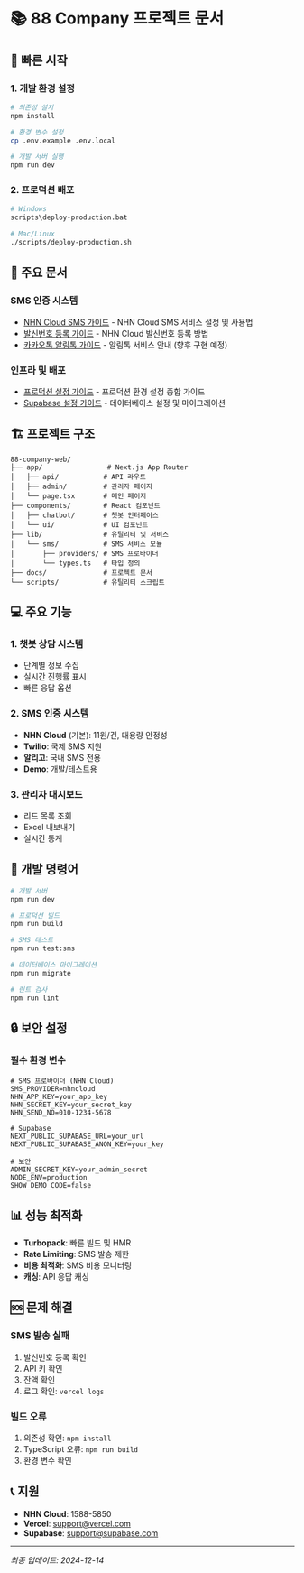# 📚 88 Company 프로젝트 문서

## 🚀 빠른 시작

### 1. 개발 환경 설정
```bash
# 의존성 설치
npm install

# 환경 변수 설정
cp .env.example .env.local

# 개발 서버 실행
npm run dev
```

### 2. 프로덕션 배포
```bash
# Windows
scripts\deploy-production.bat

# Mac/Linux
./scripts/deploy-production.sh
```

## 📖 주요 문서

### SMS 인증 시스템
- [NHN Cloud SMS 가이드](./NHN_CLOUD_SMS_GUIDE.md) - NHN Cloud SMS 서비스 설정 및 사용법
- [발신번호 등록 가이드](./NHN_CLOUD_SENDER_REGISTRATION.md) - NHN Cloud 발신번호 등록 방법
- [카카오톡 알림톡 가이드](./KAKAO_ALIMTALK_GUIDE.md) - 알림톡 서비스 안내 (향후 구현 예정)

### 인프라 및 배포
- [프로덕션 설정 가이드](./PRODUCTION_SETUP.md) - 프로덕션 환경 설정 종합 가이드
- [Supabase 설정 가이드](./SUPABASE_SETUP.md) - 데이터베이스 설정 및 마이그레이션

## 🏗️ 프로젝트 구조

```
88-company-web/
├── app/                # Next.js App Router
│   ├── api/           # API 라우트
│   ├── admin/         # 관리자 페이지
│   └── page.tsx       # 메인 페이지
├── components/        # React 컴포넌트
│   ├── chatbot/       # 챗봇 인터페이스
│   └── ui/            # UI 컴포넌트
├── lib/               # 유틸리티 및 서비스
│   └── sms/           # SMS 서비스 모듈
│       ├── providers/ # SMS 프로바이더
│       └── types.ts   # 타입 정의
├── docs/              # 프로젝트 문서
└── scripts/           # 유틸리티 스크립트
```

## 💻 주요 기능

### 1. 챗봇 상담 시스템
- 단계별 정보 수집
- 실시간 진행률 표시
- 빠른 응답 옵션

### 2. SMS 인증 시스템
- **NHN Cloud** (기본): 11원/건, 대용량 안정성
- **Twilio**: 국제 SMS 지원
- **알리고**: 국내 SMS 전용
- **Demo**: 개발/테스트용

### 3. 관리자 대시보드
- 리드 목록 조회
- Excel 내보내기
- 실시간 통계

## 🔧 개발 명령어

```bash
# 개발 서버
npm run dev

# 프로덕션 빌드
npm run build

# SMS 테스트
npm run test:sms

# 데이터베이스 마이그레이션
npm run migrate

# 린트 검사
npm run lint
```

## 🔒 보안 설정

### 필수 환경 변수
```env
# SMS 프로바이더 (NHN Cloud)
SMS_PROVIDER=nhncloud
NHN_APP_KEY=your_app_key
NHN_SECRET_KEY=your_secret_key
NHN_SEND_NO=010-1234-5678

# Supabase
NEXT_PUBLIC_SUPABASE_URL=your_url
NEXT_PUBLIC_SUPABASE_ANON_KEY=your_key

# 보안
ADMIN_SECRET_KEY=your_admin_secret
NODE_ENV=production
SHOW_DEMO_CODE=false
```

## 📊 성능 최적화

- **Turbopack**: 빠른 빌드 및 HMR
- **Rate Limiting**: SMS 발송 제한
- **비용 최적화**: SMS 비용 모니터링
- **캐싱**: API 응답 캐싱

## 🆘 문제 해결

### SMS 발송 실패
1. 발신번호 등록 확인
2. API 키 확인
3. 잔액 확인
4. 로그 확인: `vercel logs`

### 빌드 오류
1. 의존성 확인: `npm install`
2. TypeScript 오류: `npm run build`
3. 환경 변수 확인

## 📞 지원

- **NHN Cloud**: 1588-5850
- **Vercel**: support@vercel.com
- **Supabase**: support@supabase.com

---

*최종 업데이트: 2024-12-14*